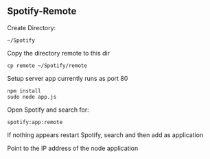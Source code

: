 ## Spotify-Remote

Create Directory:

    ~/Spotify

Copy the directory remote to this dir

    cp remote ~/Spotify/remote

Setup server app currently runs as port 80
 
    npm install
    sudo node app.js

Open Spotify and search for:

    spotify:app:remote

If nothing appears restart Spotify, search and then add as application

Point to the IP address of the node application

